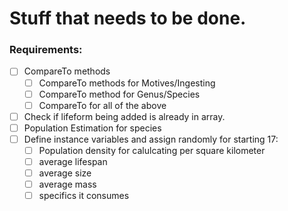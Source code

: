 # Stuff that needs to be done.

### Requirements:
 - [ ] CompareTo methods
    - [ ] CompareTo methods for Motives/Ingesting
    - [ ] CompareTo method for Genus/Species
    - [ ] CompareTo for all of the above
 - [ ] Check if lifeform being added is already in array.
 - [ ] Population Estimation for species
 - [ ] Define instance variables and assign randomly for starting 17:
    - [ ] Population density for calulcating per square kilometer
    - [ ] average lifespan
    - [ ] average size
    - [ ] average mass
    - [ ] specifics it consumes
